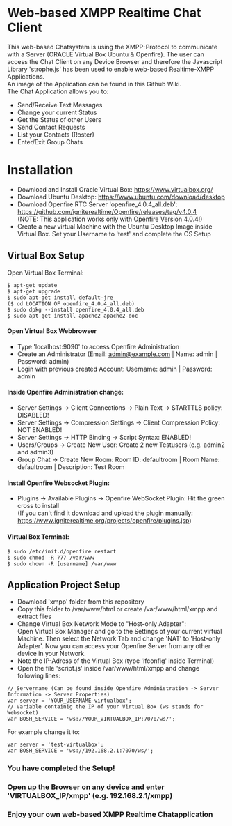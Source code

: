 # Web-based XMPP Realtime Chat Client
This web-based Chatsystem is using the XMPP-Protocol to communicate with a Server (ORACLE Virtual Box Ubuntu & Openfire). The user can access the Chat Client on any Device Browser and therefore the Javascript Library 'strophe.js' has been used to enable web-based Realtime-XMPP Applications. <br />
An image of the Application can be found in this Github Wiki.<br />
The Chat Application allows you to:
- Send/Receive Text Messages
- Change your current Status
- Get the Status of other Users
- Send Contact Requests
- List your Contacts (Roster)
- Enter/Exit Group Chats
# Installation
- Download and Install Oracle Virtual Box: https://www.virtualbox.org/
- Download Ubuntu Desktop: https://www.ubuntu.com/download/desktop
- Download Openfire RTC Server 'openfire_4.0.4_all.deb': https://github.com/igniterealtime/Openfire/releases/tag/v4.0.4  <br />
(NOTE: This application works only with Openfire Version 4.0.4!)
- Create a new virtual Machine with the Ubuntu Desktop Image inside Virtual Box. Set your Username to 'test' and complete the OS Setup

## Virtual Box Setup
Open Virtual Box Terminal:
```
$ apt-get update
$ apt-get upgrade
$ sudo apt-get install default-jre
($ cd LOCATION OF openfire_4.0.4_all.deb)
$ sudo dpkg --install openfire_4.0.4_all.deb 
$ sudo apt-get install apache2 apache2-doc
```
#### Open Virtual Box Webbrowser
- Type 'localhost:9090' to access Openfire Administration
- Create an Administrator (Email: admin@example.com | Name: admin | Password: admin)
- Login with previous created Account: Username: admin | Password: admin
#### Inside Openfire Administration change:
- Server Settings -> Client Connections -> Plain Text -> STARTTLS policy: DISABLED!
- Server Settings -> Compression Settings -> Client Compression Policy: NOT ENABLED!
- Server Settings -> HTTP Binding -> Script Syntax: ENABLED!
- Users/Groups -> Create New User: Create 2 new Testusers (e.g. admin2 and admin3)
- Group Chat -> Create New Room: Room ID: defaultroom | Room Name: defaultroom | Description: Test Room
#### Install Openfire Websocket Plugin:
- Plugins -> Available Plugins -> Openfire WebSocket Plugin: Hit the green cross to install<br />
(If you can't find it download and upload the plugin manually: https://www.igniterealtime.org/projects/openfire/plugins.jsp)
#### Virtual Box Terminal:
```
$ sudo /etc/init.d/openfire restart
$ sudo chmod -R 777 /var/www
$ sudo chown -R [username] /var/www
```
## Application Project Setup
- Download 'xmpp' folder from this repository
- Copy this folder to /var/www/html or create /var/www/html/xmpp and extract files
- Change Virtual Box Network Mode to "Host-only Adapter": <br />
Open Virtual Box Manager and go to the Settings of your current virtual Machine. Then select the Network Tab and change 'NAT' to 'Host-only Adapter'. Now you can access your Openfire Server from any other device in your Network.
- Note the IP-Adress of the Virtual Box (type 'ifconfig' inside Terminal)
- Open the file 'script.js' inside /var/www/html/xmpp and change following lines:
```
// Servername (Can be found inside Openfire Administration -> Server Information -> Server Properties)
var server = 'YOUR_USERNAME-virtualbox';
// Variable containig the IP of your Virtual Box (ws stands for Websocket)
var BOSH_SERVICE = 'ws://YOUR_VIRTUALBOX_IP:7070/ws/';
```
For example change it to:
```
var server = 'test-virtualbox';
var BOSH_SERVICE = 'ws://192.168.2.1:7070/ws/';
```
### You have completed the Setup!
### Open up the Browser on any device and enter 'VIRTUALBOX_IP/xmpp' (e.g. 192.168.2.1/xmpp)
### Enjoy your own web-based XMPP Realtime Chatapplication
